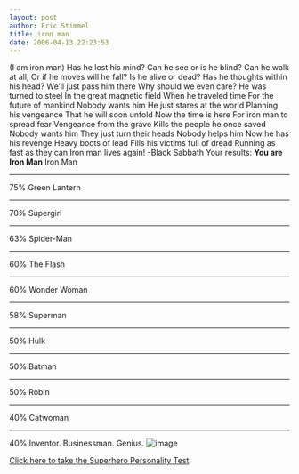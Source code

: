 ```yaml
---
layout: post
author: Eric Stimmel
title: iron man
date: 2006-04-13 22:23:53
--- 
```



(I am iron man) Has he lost his mind? Can he see or is he blind? Can he walk at all, Or if he moves will he fall? Is he alive or dead? Has he thoughts within his head? We’ll just pass him there Why should we even care? He was turned to steel In the great magnetic field When he traveled time For the future of mankind Nobody wants him He just stares at the world Planning his vengeance That he will soon unfold Now the time is here For iron man to spread fear Vengeance from the grave Kills the people he once saved Nobody wants him They just turn their heads Nobody helps him Now he has his revenge Heavy boots of lead Fills his victims full of dread Running as fast as they can Iron man lives again! -Black Sabbath Your results: **You are Iron Man**
Iron Man

* * * * *

75%
Green Lantern

* * * * *

70%
Supergirl

* * * * *

63%
Spider-Man

* * * * *

60%
The Flash

* * * * *

60%
Wonder Woman

* * * * *

58%
Superman

* * * * *

50%
Hulk

* * * * *

50%
Batman

* * * * *

50%
Robin

* * * * *

40%
Catwoman

* * * * *

40%
Inventor. Businessman. Genius. ![image][]

[Click here to take the Superhero Personality Test][]

  [image]: http://www.seabreezecomputers.com/superhero/pics/ironman.jpg
  [Click here to take the Superhero Personality Test]: http://www.seabreezecomputers.com/superhero

